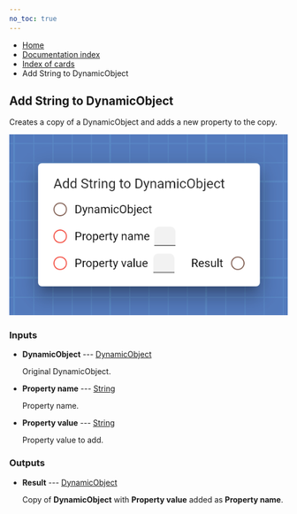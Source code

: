 ```yaml
---
no_toc: true
---
```


<ul class="breadcrumb">
    <li><a href="">Home</a></li>
    <li><a href="documentation">Documentation index</a></li>
    <li><a href="cards/">Index of cards</a></li>
    <li>Add String to DynamicObject</li>
</ul>

## Add String to DynamicObject

Creates a copy of a DynamicObject and adds a new property to the copy.

!["Add String to DynamicObject" card](assets/img/cards/addToDynamicObject(String).png)


### Inputs


* **DynamicObject** --- [DynamicObject](types/DynamicObject)

  Original DynamicObject.

* **Property name** --- [String](types/String)

  Property name.

* **Property value** --- [String](types/String)

  Property value to add.





### Outputs


* **Result** --- [DynamicObject](types/DynamicObject)

  Copy of **DynamicObject** with **Property value** added as **Property name**.




